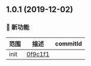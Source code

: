 ## 1.0.1 (2019-12-02)

### 🌟 新功能
范围|描述|commitId
--|--|--
 init | [0f9c1f1](https://github.com/luoxue-victor/learnVue3/commit/0f9c1f1)

